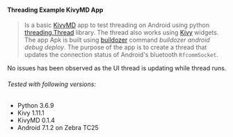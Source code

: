 #### Threading Example KivyMD App

> Is a basic [KivyMD](https://kivymd.readthedocs.io/en/latest/) app to test threading on Android using python [threading.Thread](https://docs.python.org/3.6/library/threading.html) library. The thread also works using [Kivy](https://kivy.org/doc/stable/) widgets.
> The app Apk is built using [buildozer](https://buildozer.readthedocs.io/en/latest/) command *buildozer android debug deploy*.
> The purpose of the app is to create a thread that updates the connection status of Android's bluetooth `RfcommSocket`.

No issues has been observed as the UI thread is updating while thread runs.

###### Tested with following versions:
* Python 3.6.9
* Kivy 1.11.1
* KivyMD 0.1.4
* Android 7.1.2 on Zebra TC25